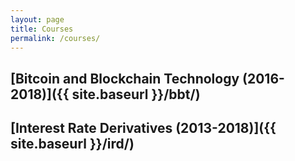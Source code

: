 ```yaml
---
layout: page
title: Courses
permalink: /courses/
---
```


## [Bitcoin and Blockchain Technology (2016-2018)]({{ site.baseurl }}/bbt/)

## [Interest Rate Derivatives (2013-2018)]({{ site.baseurl }}/ird/)
